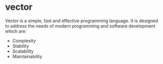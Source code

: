 # vector
Vector is a simple, fast and effective programming language.
It is designed to address the needs of modern programming and software development
which are:
- Complexity
- Stability
- Scalability
- Maintainability
